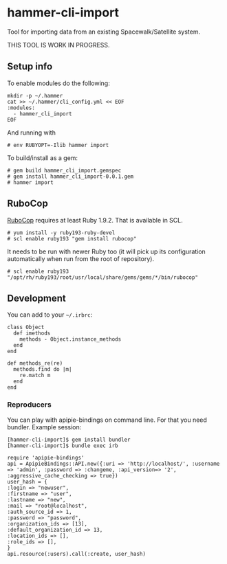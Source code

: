 # hammer-cli-import

Tool for importing data from an existing Spacewalk/Satellite system.

THIS TOOL IS WORK IN PROGRESS.

## Setup info

To enable modules do the following:

    mkdir -p ~/.hammer
    cat >> ~/.hammer/cli_config.yml << EOF
    :modules:
      - hammer_cli_import
    EOF

And running with

    # env RUBYOPT=-Ilib hammer import

To build/install as a gem:

    # gem build hammer_cli_import.gemspec
    # gem install hammer_cli_import-0.0.1.gem
    # hammer import

## RuboCop

[RuboCop][rubocop] requires at least Ruby 1.9.2. That is available in SCL.

    # yum install -y ruby193-ruby-devel
    # scl enable ruby193 "gem install rubocop"

It needs to be run with newer Ruby too (it will pick up its configuration
automatically when run from the root of repository).

    # scl enable ruby193 "/opt/rh/ruby193/root/usr/local/share/gems/gems/*/bin/rubocop"

## Development

You can add to your `~/.irbrc`:

    class Object
      def imethods
        methods - Object.instance_methods
      end
    end

    def methods_re(re)
      methods.find do |m|
        re.match m
      end
    end

### Reproducers

You can play with apipie-bindings on command line. For that you need bundler. Example session:

    [hammer-cli-import]$ gem install bundler
    [hammer-cli-import]$ bundle exec irb

    require 'apipie-bindings'
    api = ApipieBindings::API.new({:uri => 'http://localhost/', :username => 'admin', :password => :changeme, :api_version=> '2', :aggressive_cache_checking => true})
    user_hash = {
    :login => "newuser",
    :firstname => "user",
    :lastname => "new",
    :mail => "root@localhost",
    :auth_source_id => 1,
    :password => "password",
    :organization_ids => [13],
    :default_organization_id => 13,
    :location_ids => [],
    :role_ids => [],
    }
    api.resource(:users).call(:create, user_hash)


[rubocop]: http://batsov.com/rubocop/ "Ruby code analyzer"

